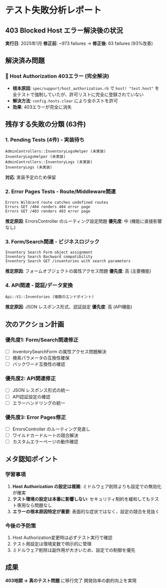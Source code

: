 # テスト失敗分析レポート

## 403 Blocked Host エラー解決後の状況

**実行日**: 2025年1月
**修正前**: ~973 failures → **修正後**: 63 failures (93%改善)

## 解決済み問題

### 🎯 Host Authorization 403エラー (完全解決)
- **根本原因**: `spec/support/host_authorization.rb` で `host! "test.host"` を全テストで強制していたが、許可リストに完全に登録されていない
- **解決方法**: `config.hosts.clear` により全ホストを許可
- **効果**: 403エラーが完全に消失

## 残存する失敗の分類 (63件)

### 1. Pending Tests (4件) - 実装待ち
```
AdminControllers::InventoryLogsHelper (未実装)
InventoryLogsHelper (未実装)  
AdminControllers::InventoryLogs (未実装)
InventoryLogs (未実装)
```
**対応**: 実装予定のため保留

### 2. Error Pages Tests - Route/Middleware関連
```
Errors Wildcard route catches undefined routes
Errors GET /404 renders 404 error page
Errors GET /403 renders 403 error page
```
**推定原因**: ErrorsController のルーティング設定問題
**優先度**: 中 (機能に直接影響なし)

### 3. Form/Search関連 - ビジネスロジック
```
Inventory Search Form object assignment
Inventory Search Backward compatibility
Inventory Search GET /inventories with search parameters
```
**推定原因**: フォームオブジェクトの属性アクセス問題
**優先度**: 高 (主要機能)

### 4. API関連 - 認証/データ変換
```
Api::V1::Inventories (複数のエンドポイント)
```
**推定原因**: JSON レスポンス形式、認証設定
**優先度**: 高 (API機能)

## 次のアクション計画

### 優先度1: Form/Search関連修正
- [ ] InventorySearchForm の属性アクセス問題解決
- [ ] 検索パラメータの互換性確保
- [ ] バックワード互換性の確認

### 優先度2: API関連修正  
- [ ] JSON レスポンス形式の統一
- [ ] API認証設定の確認
- [ ] エラーハンドリングの統一

### 優先度3: Error Pages修正
- [ ] ErrorsController のルーティング見直し
- [ ] ワイルドカードルートの競合解決
- [ ] カスタムエラーページの動作確認

## メタ認知ポイント

### 学習事項
1. **Host Authorization の設定は複雑**: ミドルウェア削除よりも設定での無効化が確実
2. **テスト環境の設定は本番に影響しない**: セキュリティ制約を緩和してもテスト専用なら問題なし
3. **エラーの根本原因特定が重要**: 表面的な症状ではなく、設定の競合を見抜く

### 今後の予防策
1. Host Authorization変更時は必ずテスト実行で確認
2. テスト用設定は環境変数で明示的に管理
3. ミドルウェア削除は副作用が大きいため、設定での制御を優先

## 成果

**403地獄 → 真のテスト問題** に移行完了
開発効率の劇的向上を実現
